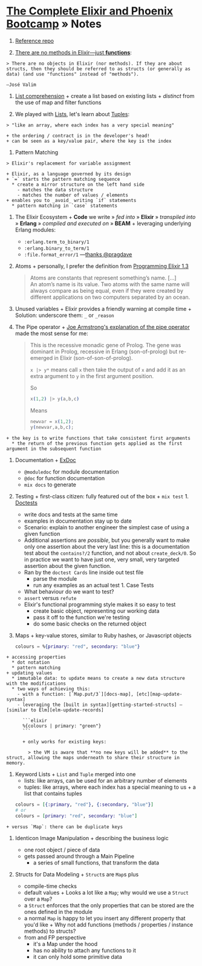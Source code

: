 # [The Complete Elixir and Phoenix Bootcamp][on-udemy] » Notes

  1. [Reference repo][reference-repo]

  1. [There are no methods in Elixir—just **functions**][elixir-functions]:

    > There are no objects in Elixir (nor methods). If they are about structs, then they should be referred to as structs (or generally as data) (and use "functions" instead of "methods").

    –José Valim

  1. [List comprehension][list-comprehension]
    + create a list based on existing lists
    + _distinct_ from the use of map and filter functions

  1. We played with [Lists][docs-list], let's learn about [Tuples][docs-tuple]:

    > "like an array, where each index has a very special meaning"

    + the ordering / contract is in the developer's head!
    + can be seen as a key/value pair, where the key is the index

  1. Pattern Matching

    > Elixir's replacement for variable assignment

    + Elixir, as a language governed by its design
    + `=` starts the pattern matching sequence
      * create a mirror structure on the left hand side
        - matches the data structure
        - matches the number of values / elements
    + enables you to _avoid_ writing `if` statements
      * pattern matching in `case` statements

  1. The Elixir Ecosystem
    + **Code** we write » _fed into_ » **Elixir** » _transpiled into_ » **Erlang** » _compiled and executed on_ » **BEAM**
    + leveraging underlying Erlang modules:
      * `:erlang.term_to_binary/1`
      * `:erlang.binary_to_term/1`
      * `:file.format_error/1` —[thanks @pragdave][programming-elixir]

  1. Atoms
    + personally, I prefer the definition from [Programming Elixir 1.3][programming-elixir]

      > Atoms are constants that represent something’s name. […]  
      > An atom’s name is its value. Two atoms with the same name will always compare as being equal, even if they were created by different applications on two computers separated by an ocean.

  1. Unused variables
    + Elixir provides a friendly warning at compile time
    + Solution: underscore them: `_` or `_reason`

  1. The Pipe operator
    + [Joe Armstrong's explanation of the pipe operator][a-week-with-elixir] made the most sense for me:  

      > This is the recessive monadic gene of Prolog. The gene was dominant in Prolog, recessive in Erlang (son-of-prolog) but re-emerged in Elixir (son-of-son-of-prolog).
      > 
      > `x |> y*` means call `x` then take the output of `x` and add it as an extra argument to `y` in the first argument position.
      > 
      > So
      > ```elixir
      > x(1,2) |> y(a,b,c) 
      > ```
      > 
      > Means
      > ```elixir 
      > newvar = x(1,2); 
      > y(newvar,a,b,c);
      > ```

    + the key is to write functions that take consistent first arguments
      * the return of the previous function gets applied as the first argument in the subsequent function

  1. Documentation
    + [ExDoc][ex_doc]
      * `@moduledoc` for module documentation
      * `@doc` for function documentation
      * `mix docs` to generate

  1. Testing
    + first-class citizen: fully featured out of the box
    + `mix test`
    1. [Doctests][getting-started-doctests]
      * write docs and tests at the same time
      * examples in documentation stay up to date
      * Scenario: explain to another engineer the simplest case of using a given function
      * Additional assertions are _possible_, but you generally want to make only one assertion about the very last line: this is a documentation test about the `contains?/2` function, and not about `create_deck/0`. So in practice we want to have just one, very small, very targeted assertion about the given function.
      * Ran by the `doctest Cards` line inside out test file
        - parse the module
        - run any examples as an actual test
    1. Case Tests
      * What behaviour do we want to test?
      * `assert` versus `refute`
      * Elixir's functional programming style makes it so easy to test
        - create basic object, representing our working data
        - pass it off to the function we're testing
        - do some basic checks on the returned object

  1. Maps
    + key-value stores, similar to Ruby hashes, or Javascript objects
        ```elixir
        colours = %{primary: "red", secondary: "blue"}
        ```

    + accessing properties
      * dot notation
      * pattern matching
    + updating values
      * immutable data: to update means to create a new data structure with the modifications
      * two ways of achieving this:
        - with a function: [`Map.put/3`][docs-map], [etc][map-update-syntax]
        - leveraging the [built in syntax][getting-started-structs] —[similar to Elm][elm-update-records]

          ```elixir
          %{colours | primary: "green"}
          ```

          + only works for existing keys:

            > the VM is aware that **no new keys will be added** to the struct, allowing the maps underneath to share their structure in memory.

  1. Keyword Lists
    + `List` and `Tuple` merged into one
      * lists: like arrays, can be used for an arbitrary number of elements
      * tuples: like arrays, where each index has a special meaning to us
    + a list that contains tuples
      ```elixir
      colours = [{:primary, "red"}, {:secondary, "blue"}]
      # or
      colours = [primary: "red", secondary: "blue"]
      ```
    + versus `Map`: there can be duplicate keys

  1. Identicon Image Manipulation
    + describing the business logic
      * one root object / piece of data
      * gets passed around through a Main Pipeline
        - a series of small functions, that transform the data

  1. Structs for Data Modeling
    + `Struct`s are `Map`s plus
      * compile-time checks
      * default values
    + Looks a lot like a `Map`; why would we use a `Struct` over a `Map`?
      * a `Struct` enforces that the only properties that can be stored are the ones defined in the module
      * a normal `Map` is happy to let you insert any different property that you'd like
    + Why not add functions (methods / properties / instance methods) to structs?
      * from and FP perspective
        - it's a Map under the hood
        - has no ability to attach any functions to it
        - it can only hold some primitive data


  [a-week-with-elixir]: http://joearms.github.io/2013/05/31/a-week-with-elixir.html#head_7
  [docs-list]: http://elixir-lang.org/docs/stable/elixir/List.html
  [docs-map]: http://elixir-lang.org/docs/stable/elixir/Map.html
  [docs-tuple]: http://elixir-lang.org/docs/stable/elixir/Tuple.html
  [elixir-functions]: https://elixirforum.com/t/there-are-no-methods-in-elixir-just-functions/2451
  [elm-update-records]: http://elm-lang.org/docs/records#updating-records
  [ex_doc]: https://github.com/elixir-lang/ex_doc
  [getting-started-doctests]: http://elixir-lang.org/getting-started/mix-otp/docs-tests-and-with.html#doctests
  [getting-started-structs]: http://elixir-lang.org/getting-started/structs.html#accessing-and-updating-structs
  [list-comprehension]: https://en.wikipedia.org/wiki/List_comprehension
  [map-update-syntax]: https://dockyard.com/blog/2016/03/07/til-elixir-maps-have-built-in-syntax-for-updating
  [on-udemy]: https://www.udemy.com/the-complete-elixir-and-phoenix-bootcamp-and-tutorial
  [programming-elixir]: https://pragprog.com/book/elixir13/programming-elixir-1-3
  [reference-repo]: https://github.com/StephenGrider/ElixirCode
